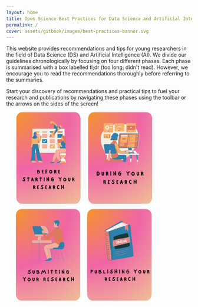 ```yaml
---
layout: home
title: Open Science Best Practices for Data Science and Artificial Intelligence
permalink: /
cover: assets/gitbook/images/best-practices-banner.svg
---
```


This website provides recommendations and tips for young researchers in the field of Data Science
(DS) and Artificial Intelligence (AI). We divide our guidelines chronologically by focusing on four different phases. Each phase is summarised with a box labelled tl;dr (too long; didn't read). However, we encourage you to read  the recommendations thoroughly before referring to the summaries.

Start your discovery of recommendations and practical tips to fuel your research and publications by navigating these phases using the toolbar or the arrows on the sides of the screen!

<div style="margin: 0 auto;
    text-align: left;
    width: 90%;">
     <a href="https://nfdi4ds.github.io/ds-best-practices/jekyll/2019-04-27-before_research.html"><img src="assets/gitbook/images/before-small.png"
     alt=""
     style="align: center; margin-right: 10px; margin-bottom: 10px; height: 250px; width: 180px;" /></a>
     <a href="https://nfdi4ds.github.io/ds-best-practices/jekyll/2019-04-28-during_research.html"><img src="assets/gitbook/images/during-small.png"
     alt=""
     style="align: center; margin-right: 10px; margin-bottom: 10px; height: 250px; width: 180px;" /></a>
     <a href="https://nfdi4ds.github.io/ds-best-practices/jekyll/2019-04-29-submitting.html"><img src="assets/gitbook/images/submitting-small.png"
     alt=""
     style="align: center; margin-right: 10px; margin-bottom: 10px; height: 250px; width: 180px;" /></a>
     <a href="https://nfdi4ds.github.io/ds-best-practices/jekyll/2021-08-10-publishing.html"><img src="assets/gitbook/images/publishing-small.png"
     alt=""
     style="align: center; margin-right: 10px; margin-bottom: 10px; height: 250px; width: 180px;" /></a>
</div>
